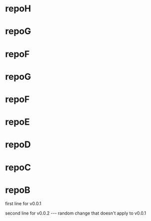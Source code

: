 # repoH
# repoG
# repoF
# repoG
# repoF
# repoE
# repoD
# repoC
# repoB

first line for v0.0.1

second line for v0.0.2 --- random change that doesn't apply to v0.0.1
